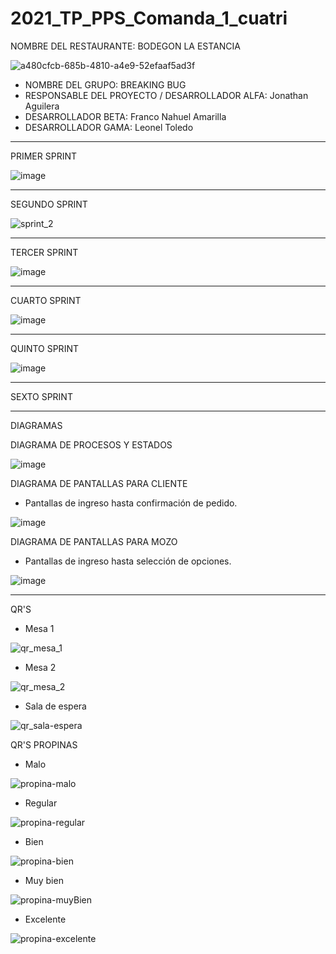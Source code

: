 # 2021_TP_PPS_Comanda_1_cuatri

NOMBRE DEL RESTAURANTE: BODEGON LA ESTANCIA

![a480cfcb-685b-4810-a4e9-52efaaf5ad3f](https://user-images.githubusercontent.com/17880462/120364294-74ed3700-c2e3-11eb-8eec-4558322fadce.jpeg)

* NOMBRE DEL GRUPO: BREAKING BUG                                                
* RESPONSABLE DEL PROYECTO / DESARROLLADOR ALFA:         Jonathan Aguilera	      
* DESARROLLADOR BETA:			                              Franco Nahuel Amarilla	
* DESARROLLADOR GAMA:			                              Leonel Toledo	          
*********************************************************************************

PRIMER SPRINT

![image](https://user-images.githubusercontent.com/17880462/120907057-db03f200-c634-11eb-8f94-09b24e100799.png)
*********************************************************************************

SEGUNDO SPRINT

![sprint_2](https://user-images.githubusercontent.com/17880462/122080776-edb8bc80-cdd4-11eb-8065-baa7c1b8d511.png)
*********************************************************************************


TERCER SPRINT

![image](https://user-images.githubusercontent.com/17880462/123705977-08138100-d83e-11eb-81da-a3859130849f.png)
*********************************************************************************

CUARTO SPRINT

![image](https://user-images.githubusercontent.com/17880462/123705727-b3700600-d83d-11eb-805c-7038773adda0.png)
*********************************************************************************

QUINTO SPRINT

![image](https://user-images.githubusercontent.com/17880462/124507688-b2daf080-dda4-11eb-8864-8e74b20999ea.png)
*********************************************************************************

SEXTO SPRINT


*********************************************************************************
DIAGRAMAS


DIAGRAMA DE PROCESOS Y ESTADOS

![image](https://user-images.githubusercontent.com/17880462/120907139-8e6ce680-c635-11eb-8337-5fbd9604bf24.png)


DIAGRAMA DE PANTALLAS PARA CLIENTE
* Pantallas de ingreso hasta confirmación de pedido.

![image](https://user-images.githubusercontent.com/17880462/120370759-5ee37480-c2eb-11eb-848b-b0cd556d67c2.png)


DIAGRAMA DE PANTALLAS PARA MOZO
* Pantallas de ingreso hasta selección de opciones.

![image](https://user-images.githubusercontent.com/17880462/120906866-56fd3a80-c633-11eb-86b5-dcf3c31fb6ae.png)

*********************************************************************************

QR'S

* Mesa 1

![qr_mesa_1](https://user-images.githubusercontent.com/17880462/123358875-a3f17400-d542-11eb-8373-74142d7343a7.png)

* Mesa 2
 
![qr_mesa_2](https://user-images.githubusercontent.com/17880462/123358877-a48a0a80-d542-11eb-943e-211d44add339.png)

* Sala de espera

![qr_sala-espera](https://user-images.githubusercontent.com/17880462/123358878-a522a100-d542-11eb-8676-27e30d365589.png)


QR'S PROPINAS

* Malo

![propina-malo](https://user-images.githubusercontent.com/17880462/124508263-f71ac080-dda5-11eb-9253-e1617a58ec4f.png)


* Regular

![propina-regular](https://user-images.githubusercontent.com/17880462/124508314-11549e80-dda6-11eb-9598-694986d6dc62.png)


* Bien

![propina-bien](https://user-images.githubusercontent.com/17880462/124508338-1ade0680-dda6-11eb-85be-da60da3aa80e.png)


* Muy bien 

![propina-muyBien](https://user-images.githubusercontent.com/17880462/124508346-1dd8f700-dda6-11eb-806e-e30061a6b92e.png)


* Excelente

![propina-excelente](https://user-images.githubusercontent.com/17880462/124508353-216c7e00-dda6-11eb-8b3f-b05f128d91bb.png)



